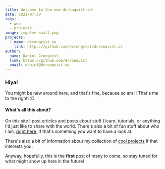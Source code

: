 ```yaml
---
title: Welcome to the new dcronqvist.se!
date: 2021-07-30
tags:
  - web
  - projects
image: imgofme-small.png
projects:
  - name: dcronqvist.se
    link: https://github.com/dcronqvist/dcronqvist.se
author: 
  name: Daniel Cronqvist
  link: https://github.com/dcronqvist
  email: daniel@dcronqvist.se
---
```


### Hiya! 

You might be new around here, and that's fine, because so am I! That's me to the right! :D

#### What's all this about?

On this site I post articles and posts about stuff I learn, tutorials, or anything I'd just like to share with the world. There's also a bit of fun stuff about who I am, [right here](/aboutme), if that's something you want to have a look at. 

There's also a bit of information about my collection of [cool projects](/projects) if that interests you.

Anyway, hopefully, this is the **first** post of many to come, so stay tuned for what might show up here in the future!